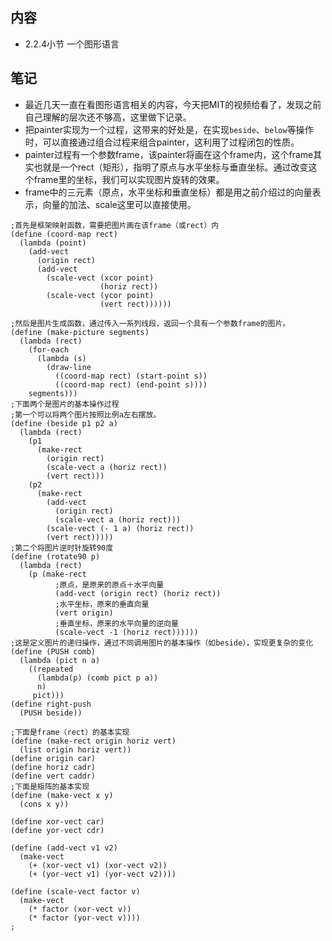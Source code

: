 ## 内容

- 2.2.4小节 一个图形语言

## 笔记

- 最近几天一直在看图形语言相关的内容，今天把MIT的视频给看了，发现之前自己理解的层次还不够高，这里做下记录。
- 把painter实现为一个过程，这带来的好处是，在实现`beside`、`below`等操作时，可以直接通过组合过程来组合painter，这利用了过程闭包的性质。
- painter过程有一个参数frame，该painter将画在这个frame内，这个frame其实也就是一个rect（矩形），指明了原点与水平坐标与垂直坐标。通过改变这个frame里的坐标，我们可以实现图片旋转的效果。
- frame中的三元素（原点，水平坐标和垂直坐标）都是用之前介绍过的向量表示，向量的加法、scale这里可以直接使用。

```
;首先是框架映射函数，需要把图片画在该frame（或rect）内
(define (coord-map rect)
  (lambda (point)
    (add-vect 
      (origin rect)
      (add-vect 
        (scale-vect (xcor point)
                    (horiz rect))
        (scale-vect (ycor point)
                    (vert rect))))))

;然后是图片生成函数，通过传入一系列线段，返回一个具有一个参数frame的图片。
(define (make-picture segments)
  (lambda (rect)
    (for-each
      (lambda (s)
        (draw-line
          ((coord-map rect) (start-point s))
          ((coord-map rect) (end-point s))))
    segments)))
;下面两个是图片的基本操作过程
;第一个可以将两个图片按照比例a左右摆放。
(define (beside p1 p2 a)
  (lambda (rect)
    (p1
      (make-rect
        (origin rect)
        (scale-vect a (horiz rect))
        (vert rect)))
    (p2
      (make-rect
        (add-vect
          (origin rect)
          (scale-vect a (horiz rect)))
        (scale-vect (- 1 a) (horiz rect))
        (vert rect)))))
;第二个将图片逆时针旋转90度        
(define (rotate90 p)
  (lambda (rect)
    (p (make-rect
          ;原点，是原来的原点＋水平向量
          (add-vect (origin rect) (horiz rect))
          ;水平坐标，原来的垂直向量
          (vert origin)
          ;垂直坐标，原来的水平向量的逆向量
          (scale-vect -1 (horiz rect))))))
;这是定义图片的递归操作，通过不同调用图片的基本操作（如beside），实现更复杂的变化
(define (PUSH comb)
  (lambda (pict n a)
    ((repeated
      (lambda(p) (comb pict p a))
      n)
     pict)))
(define right-push
  (PUSH beside))

;下面是frame（rect）的基本实现
(define (make-rect origin horiz vert)
  (list origin horiz vert))
(define origin car)  
(define horiz cadr)
(define vert caddr)
;下面是矩阵的基本实现
(define (make-vect x y)
  (cons x y))

(define xor-vect car)
(define yor-vect cdr)

(define (add-vect v1 v2)
  (make-vect
    (+ (xor-vect v1) (xor-vect v2))
    (+ (yor-vect v1) (yor-vect v2))))

(define (scale-vect factor v)
  (make-vect
    (* factor (xor-vect v))
    (* factor (yor-vect v))))
;

```